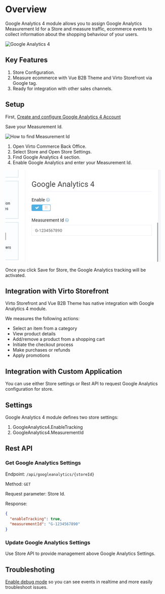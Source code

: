 # Overview

Google Analytics 4 module allows you to assign Google Analytics Measurement Id for a Store and measure traffic, ecommerce events to collect information about the shopping behaviour of your users.

![Google Analytics 4](https://developers.google.com/static/analytics/images/md_collection.svg)

## Key Features
1. Store Configuration.
1. Measure ecommerce with Vue B2B Theme and Virto Storefront via Google tag.
1. Ready for integration with other sales channels.

## Setup
First, [Create and configure Google Analytics 4 Account](https://support.google.com/analytics/answer/9304153)

Save your Measurement Id.

![How to find Measurement Id](https://storage.googleapis.com/support-kms-prod/4vzOnPW93ZjrGTZKfeIJYHXXPmpfCmc0UMHy)

1. Open Virto Commerce Back Office.
1. Select Store and Open Store Settings.
1. Find Google Analytics 4 section.
1. Enable Google Analytics and enter your Measurement Id.

![ga4 store settings](media/screen-ga4-store-settings.png)

Once you click Save for Store, the Google Analytics tracking will be activated.

## Integration with Virto Storefront
Virto Storefront and Vue B2B Theme has native integration with Google Analytics 4 module. 

We measures the following actions:

* Select an item from a category
* View product details
* Add/remove a product from a shopping cart
* Initiate the checkout process
* Make purchases or refunds
* Apply promotions

## Integration with Custom Application
You can use either Store settings or Rest API to request Google Analytics configuration for store.

## Settings
Google Analytics 4 module defines two store settings:

1. GoogleAnalytics4.EnableTracking
1. GoogleAnalytics4.MeasurementId

## Rest API

### Get Google Analytics Settings 

Endpoint: `/api/googleanalytics/{storeId}`

Method: `GET`

Request parameter: Store Id.

Response:

```json
{
  "enableTracking": true,
  "measurementId": "G-1234567890"
}
```

### Update Google Analytics Settings
Use Store API to provide management above Google Analytics Settings. 

## Troubleshoting 
[Enable debug mode](https://support.google.com/analytics/answer/7201382) so you can see events in realtime and more easily troubleshoot issues.
